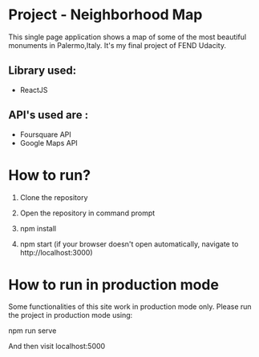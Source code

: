 # Project - Neighborhood Map
This single page application shows a map of some of the most beautiful monuments in Palermo,Italy.
It's my final project of FEND Udacity.

## Library used:

* ReactJS

## API's used are :
* Foursquare API
* Google Maps API


# How to run?

1. Clone the repository

2. Open the repository in command prompt

3. npm install

4. npm start  (if your browser doesn't open automatically, navigate to http://localhost:3000)



# How to run in production mode

Some functionalities of this site work in production mode only.
Please run the project in production mode using:

npm run serve

And then visit localhost:5000
